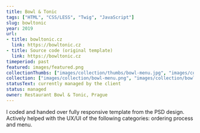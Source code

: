 ```yaml
---
title: Bowl & Tonic 
tags: ["HTML", "CSS/LESS", "Twig", "JavaScript"]
slug: bowltonic
year: 2019
url:
- title: bowltonic.cz
  link: https://bowltonic.cz
- title: Source code (original template)
  link: https://bowltonic.cz
timeperiod: past
featured: images/featured.png
collectionThumbs: ["images/collection/thumbs/bowl-menu.jpg", "images/collection/thumbs/bowl-cart.jpg", "images/collection/thumbs/bowl-thanks.jpg"]
collection: ["images/collection/bowl-menu.png", "images/collection/bowl-cart.png", "images/collection/bowl-thanks.png"]
statusText: currently managed by the client
status: managed
owner: Restaurant Bowl & Tonic, Prague
---
```


I coded and handed over fully responsive template from the PSD design.<br>
Actively helped with the UX/UI of the following categories: ordering process and menu.




